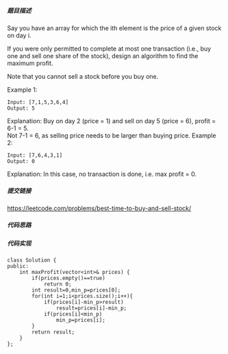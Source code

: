 ##### 题目描述
Say you have an array for which the ith element is the price of a given stock on day i.

If you were only permitted to complete at most one transaction (i.e., buy one and sell one share of the stock), design an algorithm to find the maximum profit.

Note that you cannot sell a stock before you buy one.

Example 1:
```
Input: [7,1,5,3,6,4]
Output: 5

```
Explanation: Buy on day 2 (price = 1) and sell on day 5 (price = 6), profit = 6-1 = 5.  
Not 7-1 = 6, as selling price needs to be larger than buying price.
Example 2:
```
Input: [7,6,4,3,1]
Output: 0
```
Explanation: In this case, no transaction is done, i.e. max profit = 0.


##### 提交链接
https://leetcode.com/problems/best-time-to-buy-and-sell-stock/



##### 代码思路




##### 代码实现

```
class Solution {
public:
    int maxProfit(vector<int>& prices) {
        if(prices.empty()==true)
            return 0;
        int result=0,min_p=prices[0];
        for(int i=1;i<prices.size();i++){
            if(prices[i]-min_p>result)
                result=prices[i]-min_p;
            if(prices[i]<min_p)
                min_p=prices[i];
        }
        return result;
    }
};


```
